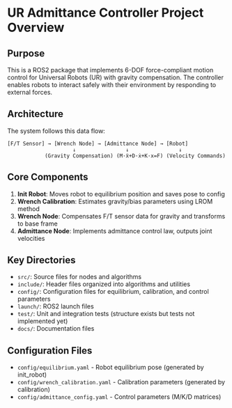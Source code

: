 # UR Admittance Controller Project Overview

## Purpose
This is a ROS2 package that implements 6-DOF force-compliant motion control for Universal Robots (UR) with gravity compensation. The controller enables robots to interact safely with their environment by responding to external forces.

## Architecture
The system follows this data flow:
```
[F/T Sensor] → [Wrench Node] → [Admittance Node] → [Robot]
                     ↓                ↓                ↓
            (Gravity Compensation) (M·ẍ+D·ẋ+K·x=F) (Velocity Commands)
```

## Core Components
1. **Init Robot**: Moves robot to equilibrium position and saves pose to config
2. **Wrench Calibration**: Estimates gravity/bias parameters using LROM method
3. **Wrench Node**: Compensates F/T sensor data for gravity and transforms to base frame
4. **Admittance Node**: Implements admittance control law, outputs joint velocities

## Key Directories
- `src/`: Source files for nodes and algorithms
- `include/`: Header files organized into algorithms and utilities
- `config/`: Configuration files for equilibrium, calibration, and control parameters
- `launch/`: ROS2 launch files
- `test/`: Unit and integration tests (structure exists but tests not implemented yet)
- `docs/`: Documentation files

## Configuration Files
- `config/equilibrium.yaml` - Robot equilibrium pose (generated by init_robot)
- `config/wrench_calibration.yaml` - Calibration parameters (generated by calibration)
- `config/admittance_config.yaml` - Control parameters (M/K/D matrices)
